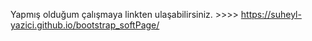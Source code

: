 Yapmış olduğum çalışmaya linkten ulaşabilirsiniz. >>>> https://suheyl-yazici.github.io/bootstrap_softPage/

